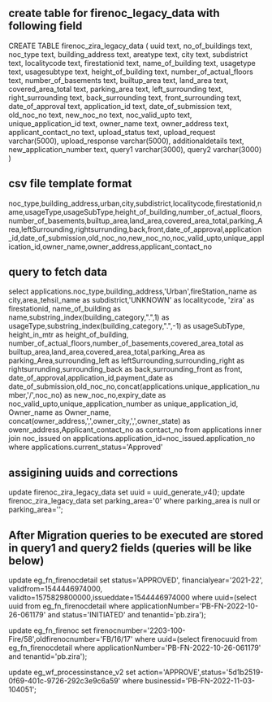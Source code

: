 create table for firenoc_legacy_data with following field
-------------------------------------

CREATE TABLE firenoc_zira_legacy_data
(
  uuid text,
  no_of_buildings text,
  noc_type text,
  building_address text,
  areatype text,
  city text,
  subdistrict text,
  localitycode text,
  firestationid text,
  name_of_building text,
  usagetype text,
  usagesubtype text,
  height_of_building text,
  number_of_actual_floors text,
  number_of_basements text,
  builtup_area text,
  land_area text,
  covered_area_total text,
  parking_area text,
  left_surrounding text,
  right_surrounding text,
  back_surrounding text,
  front_surrounding text,
  date_of_approval text,
  application_id text,
  date_of_submission text,
  old_noc_no text,
  new_noc_no text,
  noc_valid_upto text,
  unique_application_id text,
  owner_name text,
  owner_address text,
  applicant_contact_no text,
  upload_status text,
  upload_request varchar(5000),
  upload_response varchar(5000),
  additionaldetails text,
  new_application_number text,
  query1 varchar(3000),
  query2 varchar(3000)
)


csv file template format
--------------------------
noc_type,building_address,urban,city,subdistrict,localitycode,firestationid,name,usageType,usageSubType,height_of_building,number_of_actual_floors,number_of_basements,builtup_area,land_area,covered_area_total,parking_Area,leftSurrounding,rightsurrunding,back,front,date_of_approval,application_id,date_of_submission,old_noc_no,new_noc_no,noc_valid_upto,unique_application_id,owner_name,owner_address,applicant_contact_no

query to fetch data
---------------------
select applications.noc_type,building_address,'Urban',fireStation_name as city,area_tehsil_name as subdistrict,'UNKNOWN' as localitycode,
 'zira' as firestationid,
 name_of_building as name,substring_index(building_category,".",1) as usageType,substring_index(building_category,".",-1) as usageSubType,
 height_in_mtr as height_of_building,
 number_of_actual_floors,number_of_basements,covered_area_total as builtup_area,land_area,covered_area_total,parking_Area as parking_Area,surrounding_left as leftSurrounding,surrounding_right as rightsurrunding,surrounding_back as back,surrounding_front as front,
 date_of_approval,application_id,payment_date as date_of_submission,old_noc_no,concat(applications.unique_application_number,'/',noc_no) as  new_noc_no,expiry_date as noc_valid_upto,unique_application_number as unique_application_id,
 Owner_name as Owner_name,
 concat(owner_address,',',owner_city,',',owner_state) as owenr_address,Applicant_contact_no as contact_no
from applications
inner join noc_issued on applications.application_id=noc_issued.application_no
where applications.current_status='Approved' 

assigining uuids and corrections
-----------------------------------

update firenoc_zira_legacy_data set uuid = uuid_generate_v4();
update firenoc_zira_legacy_data set parking_area='0' where parking_area is null or parking_area='';




After Migration queries to be executed are stored in query1 and query2 fields (queries will be like below)
--------------------------------------------------------------------------------------------------------
 update eg_fn_firenocdetail set status='APPROVED', financialyear='2021-22', validfrom=1544446974000, validto=1575829800000,issueddate=1544446974000 where uuid=(select uuid from eg_fn_firenocdetail where applicationNumber='PB-FN-2022-10-26-061179' and status='INITIATED' and tenantid='pb.zira');

 update eg_fn_firenoc set firenocnumber='2203-100-Fire/58',oldfirenocnumber='FB/16/17' where uuid=(select firenocuuid from eg_fn_firenocdetail where applicationNumber='PB-FN-2022-10-26-061179'  and tenantid='pb.zira');
 
 update  eg_wf_processinstance_v2 set action='APPROVE',status='5d1b2519-0f69-401c-9726-292c3e9c6a59' where businessid='PB-FN-2022-11-03-104051';